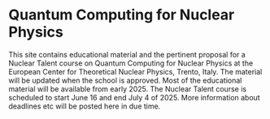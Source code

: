 # Quantum Computing for Nuclear Physics

This site contains educational material and the pertinent proposal for a Nuclear Talent course on Quantum Computing for Nuclear Physics at the European Center for Theoretical Nuclear Physics, Trento, Italy.
The material will be updated when the school is approved.
Most of the educational material will be available from early 2025.
The Nuclear Talent course is scheduled to start June 16 and end July 4 of 2025. More information about deadlines etc will be posted here in due time.
